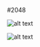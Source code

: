 #2048

![alt text](https://i.ibb.co/Pm73X0S/20482.png)

![alt text](https://i.ibb.co/1XnwH0v/2048.png)
